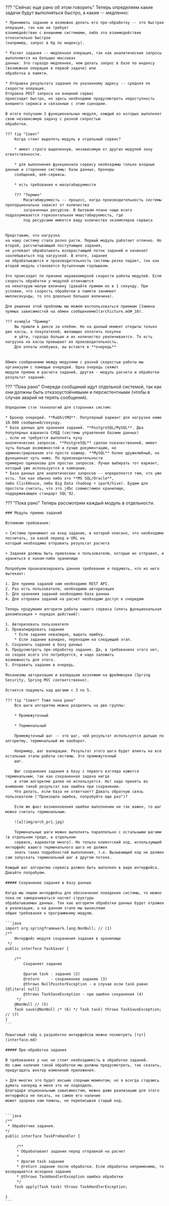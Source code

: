 ??? "Сейчас еще рано об этом говорить"
    Теперь определяем какие задачи будут выполняться быстро, а какие -- медленно:
    
    * Принимать задание и возможно делать его пре-обработку -- это быстрая операция, так как не требует 
    взаимодействие с внешними системами, либо это взаимодействие относительно быстрое
    (например, запрос в бд по индексу).
        
    * Расчет задания -- медленная операция, так как аналитические запросы выполняются на больших массивах
    данных. Это гораздо медленнее, чем делать запрос в базе по индексу (возможная операция в первой задаче) или 
    обработка в памяти.
        
    * Отправка результата задания по указанному адресу -- средняя по скорости операция. 
    Отправка POST запроса на внешний сервис
    происходит быстро, но здесь необходимо предусмотреть недоступность внешнего сервиса и связанные с этим сценарии. 
    
    В итоге получаем 3 функциональных модуля, каждый из которых выполняет свою независимую задачу с разной скоростью
    обработки.
    
    ??? tip "Совет" 
        Когда стоит выделять модуль в отдельный сервис?
        
        * имеет строго выделенную, независимую от других модулей зону ответственности. 
        
        * для выполнения функционала сервису необходимы только входные данные и сторонние системы: базы данных, брокеры
        сообщений, веб-сервисы.
        
        * есть требования к масштабируемости
    
        ??? "Термин"      
            Масштабируемость -- процесс, когда производительность системы пропорционально зависит от количества
            затраченных ресурсов. В бытовом плане чаще всего подразумевается горизонтальная машстабируемость, где
            под ресурсами имеется виду количество экземпляров сервиса            
    
    
    Представим, что нагрузка 
    на нашу систему стала резко расти. Первый модуль работает отлично. Но второй, рассчитывающий поступающие задания,
    не успевает обрабатывать возврастающий поток заданий и начинает захлебываться под нагрузкой. В итоге, задания
    не обрабатываются и производительность системы резко падает, так как второй модуль становится бутылочным горлышком. 
    
    Это происходит по причине неравномерной скорости работы модулей. Если скорость обработки у модулей отличаются
    на некоторую малую величину (давайте примем ее в 1 секунду. При условии, что скорость обработки в памяти занимает
    миллисекунды, то это довольно большая величина). 
    
    Для решения этой проблемы мы можем воспользоваться приемом [Замена прямых зависимостей на обмен сообщениями](archicture.md#_10).
    
    ??? example "Пример"
        Вы пришли в дикси за хлебом. Но на данный момент открыты только две кассы, а покупателей, желающих оплатить покупки
        и уйти, гораздо больше и их количество увеличивается. То есть нагрузка на кассы превышает их производительность.
        Для оплаты хлебушка, вы встаете в **очередь**
    
    
    Обмен сообщениями между модулями с разной скоростью работы мы организуем с помощью очередей. Одна очередь свяжет
    модули приема и расчета заданий, другая - модуль расчета и обработки результат заданий. 

??? "Пока рано"
    Очереди сообщений идут отдельной системой, так как они должны быть отказоустойчивыми и персистентными (чтобы в случае
    аварий не терять сообщения). 
    
    Определим стэк технологий для сторонних систем:
    
    * Брокер очередей. **RabbitMQ**. Популярный вариант для нагрузки ниже 10.000 сообщений/секунду. 
    * База данных для хранения заданий. **PostgreSQL/MySQL**. Два популярных варианта СУБД (системы управления базами данных)
    , если не требуется выполнять кучу 
    аналитических запросов. **PostgreSQL** сделан покачественней, имеет чуть больше возможностей и лучше документацию, но
    администрирование это просто кошмар. **MySQL** более дружелюбный, но функционал чуть ниже. По производительности 
    примерно одинаковы для простых запросов. Лучше выбирать тот вариант, который уже используется в компании.
    * База данных для аналитических запросов -- определяется тем, что уже есть. Так как обычно либо это **MS SQL/Oracle**,
    либо ClickHouse, либо Big Data (hadoop + spark/hive). Будем для простоты считать, что это jdbc совместимое хранилище, 
    поддерживающее стандарт SQL'92.         

??? "Пока рано"
    Теперь рассмотрим каждый модуль в отдельности.
    
    ### Модуль приема заданий
    
    Вспомним требования:
    
    > Система принимает на вход задание, в которой описано, что необходимо посчитать, за какой период и URL на 
    который необходимо отправить результат расчета
    
    > Задания должны быть привязаны к пользователю, которые их отправил, и храниться в каком-либо хранилище
    
    Попробуем проанализировать данное требование и подумать, что из него вытекает:
    
    1. Для приема заданий нам необходимо REST API.
    2. Раз есть пользователи, необходима авторизация
    3. Для хранения заданий необходима база данных
    4. Для отправки заданий на расчет необходим доступ к очередям
    
    Теперь продумаем алгоритм работы нашего сервиса (опять функциональная декомпозиция + порядок действий):
    
    1. Авторизовать пользователя
    2. Провалидировать задание
        * Если задание невалидно, выдать ошибку.
        * Если задание валидно, переходим на следующий этап.    
    3. Сохранить задание в базу данных
    4. Предусмотреть пре-обработку задания. Да, в требованиях этого нет, но скорее всего это потребуется, и надо заложить
    возможность для этого. 
    5. Отправить задание в очередь.
    
    Механизмы авторизации и валидации возложим на фреймворки (Spring Security, Spring MVC соответственно).
    
    Остается подумать над шагами с 3 по 5. 
    
    ??? tip "Совет* Тоже пока рано"
        Все шаги алгоритма можно разделить на две группы: 
        
        * Промежуточный
         
        * Терминальный
        
        Промежуточный шаг -- это шаг, чей результат используется дальше по алгоритму, терминальный же наоборот.
         
        Например, шаг валидации. Результат этого шага будет влиять на все остальные этапы работы системы. Это промежуточный
        шаг. 
        
        Шаг сохранения задания в базу с первого взгляда кажется терминальным, так как сохраненная задача нигде
        в этом алгоритме далее не используется. Но! надо принять во внимание такой результат как ошибка при сохранении. 
        Что делать, если база не ответчает? Давать обратную связь пользователю ("Произошла ошибка, попробуйте еще раз")?
        
        Если же факт возникновения ошибки выполнении не так важен, то шаг можно считать терминальным.
        
        ![a](img/arch_pr1.jpg) 
        
        Терминальные шаги можно выполнять параллельно с остальными шагами (в отдельном треде, в отдельном
        сервисе, вариантов много). Но только клиентский код, использующий интерфейс вашего терминального шага не должен 
        знать таких подробностей выполнения, т.е. Вызывающий код не должен сам запускать терминальный шаг в другом потоке.
    
    Каждый шаг алгоритма сервиса должен быть выполнен в виде интерфейса. Давайте попробуем.
    
    ##### Сохранение задания в базу данных
    
    Когда мы пишем интерфейсы для обозначения поведения системы, то можно пока не заморачиваться насчет структуры 
    обрабатываемых данных. Так как алгоритм обработки данных будет отражен в реализации, а на данном этапе мы вычисляем
    общие требования к программному модулю. 
    
    ```java
    import org.springframework.lang.NonNull; // (1)
    /**
        Интерфейс модуля сохранения задания в хранилище
     */
    public interface TaskSaver {
        
        /**
            Сохраняет задание
            
            @param task - задание (2)
            @return     - сохраненное задание (3)
            @throws NullPointerException - в случае если task равно {@literal null}
            @throws TaskSaveException - при ошибке сохранения (4) 
         */
        @NonNull // (5)
        Task save(@NonNull /* (6) */ Task task) throws TaskSaveException; // (7)
    }
    ``` 
    
    Пошаговый гайд о разработке интерфейсов можно посмотреть [тут](interface.md) 
        
    ##### Пре-обработка задания
    
    В требованиях у нас не стоит необходимость в обработке заданий. 
    Но само наличие такой обработки мы должны предусмотреть, так сказать, предугадать вектор изменений приложения.
    
    > Для многих это будет весьма спорным моментом, но я всегда стараюсь думать наперед и меня это не подводило. 
    Благодаря опциональным зависимостям, можно даже реализацию для этого интерфейса не писать, но самое его наличие
    может здорово нам помочь, не переписывая старый код.
    
    
    ```java
    /**
     * Обработчик задания. 
    */
    public interface TaskPreHandler {
    
         /**
         * Обрабатывает задание перед отправкой на расчет
         *
         * @param task задание
         * @return задание после обработки. Если обработка неприменима, то возвращается исходное задание
         * @throws TaskHandlerException ошибка обработки
         */
        Task apply(Task task) throws TaskHandlerException;
        
    }
    ```
